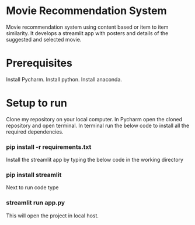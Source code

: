 # Movie Recommendation System
Movie recommendation system using content based or item to item similarity. It develops a streamlit app with posters and details of the suggested and selected movie.



# Prerequisites
Install Pycharm.
Install python.
Install anaconda.



# Setup to run
Clone my repository on your local computer.
In Pycharm open the cloned repository and open terminal.
In terminal run the below code to install all the required dependencies.

### pip install -r requirements.txt

Install the streamlit app by typing the below code in the working directory

### pip install streamlit


Next to run code type

### streamlit run app.py


This will open the project in local host.
